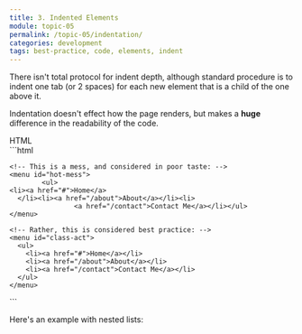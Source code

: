 ```yaml
---
title: 3. Indented Elements
module: topic-05
permalink: /topic-05/indentation/
categories: development
tags: best-practice, code, elements, indent
---
```


<div class="divider-heading"></div>

There isn't total protocol for indent depth, although standard procedure is to indent one tab (or 2 spaces) for each new element that is a child of the one above it.

Indentation doesn't effect how the page renders, but makes a **huge** difference in the readability of the code.


<div class="code-heading">
  <span class="html">HTML</span>
</div>
```html
<!DOCTYPE html>
<html>
  <body>

    <!-- This is a mess, and considered in poor taste: -->
    <menu id="hot-mess">
            <ul>
    <li><a href="#">Home</a>
      </li><li><a href="/about">About</a></li><li>
                    <a href="/contact">Contact Me</a></li></ul>
    </menu>

    <!-- Rather, this is considered best practice: -->
    <menu id="class-act">
      <ul>
        <li><a href="#">Home</a></li>
        <li><a href="/about">About</a></li>
        <li><a href="/contact">Contact Me</a></li>
      </ul>
    </menu>

  </body>
</html>
```


Here's an example with nested lists:


<div class="external-embed">
  <p data-height="400" data-theme-id="30567" data-slug-hash="BaKqQMq" data-default-tab="html" data-user="michaelcassens" data-pen-title="HTML Nested Lists 2" class="codepen"></p>
</div>
